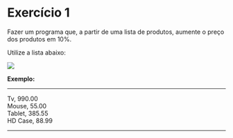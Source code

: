 # Exercício 1

Fazer um programa que, a partir de uma lista de produtos, aumente o preço dos produtos em 10%.

Utilize a lista abaixo:

![](https://i.ibb.co/2cmDnH6/imagem-2022-04-29-154758191.png)

**Exemplo:**
* * *
Tv, 990.00<br/>
Mouse, 55.00<br/>
Tablet, 385.55<br/>
HD Case, 88.99<br/>
* * *